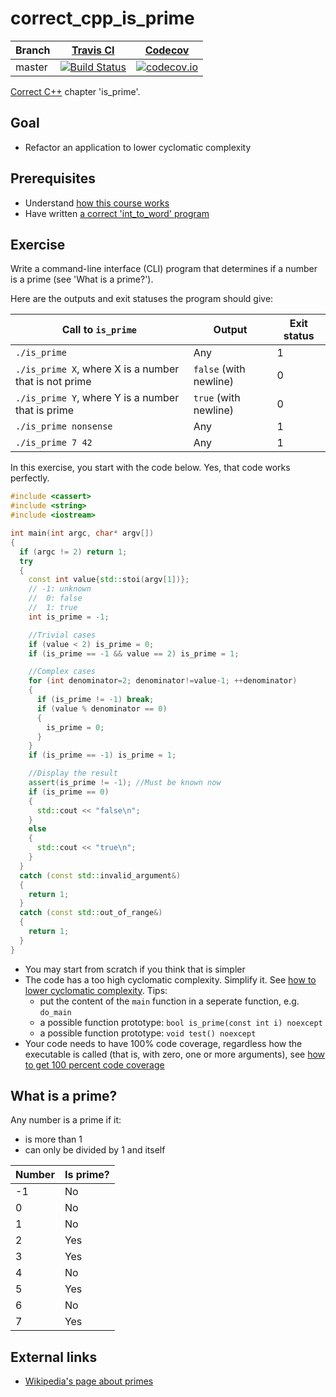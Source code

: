# correct_cpp_is_prime

Branch|[Travis CI](https://travis-ci.org)|[Codecov](https://www.codecov.io)
---|---|---
master|[![Build Status](https://travis-ci.org/JorikdeBoer/correct_cpp_is_prime.svg?branch=master)](https://travis-ci.org/JorikdeBoer/correct_cpp_is_prime)|[![codecov.io](https://codecov.io/github/JorikdeBoer/correct_cpp_is_prime/coverage.svg?branch=master)](https://codecov.io/github/JorikdeBoer/correct_cpp_is_prime/branch/master)

[Correct C++](https://github.com/richelbilderbeek/correct_cpp) chapter 'is_prime'.

## Goal

 * Refactor an application to lower cyclomatic complexity

## Prerequisites

 * Understand [how this course works](https://github.com/richelbilderbeek/correct_cpp/blob/master/doc/how_this_course_works.md)
 * Have written [a correct 'int_to_word' program](https://github.com/JorikdeBoer/correct_cpp_int_to_word)

## Exercise

Write a command-line interface (CLI) program that determines if a number is a prime (see 'What is a prime?').

Here are the outputs and exit statuses the program should give:

Call to `is_prime`|Output|Exit status
---|---|---
`./is_prime`|Any|1
`./is_prime X`, where X is a number that is not prime|`false` (with newline)|0
`./is_prime Y`, where Y is a number that is prime|`true` (with newline)|0
`./is_prime nonsense`|Any|1
`./is_prime 7 42`|Any|1

In this exercise, you start with the code below. Yes, that code works perfectly. 

```c++
#include <cassert>
#include <string>
#include <iostream>

int main(int argc, char* argv[]) 
{
  if (argc != 2) return 1;
  try
  {
    const int value{std::stoi(argv[1])};
    // -1: unknown
    //  0: false
    //  1: true
    int is_prime = -1;

    //Trivial cases
    if (value < 2) is_prime = 0;
    if (is_prime == -1 && value == 2) is_prime = 1;

    //Complex cases
    for (int denominator=2; denominator!=value-1; ++denominator)
    {
      if (is_prime != -1) break;
      if (value % denominator == 0)
      {
        is_prime = 0;
      }
    }
    if (is_prime == -1) is_prime = 1;

    //Display the result
    assert(is_prime != -1); //Must be known now
    if (is_prime == 0)
    {
      std::cout << "false\n";
    }
    else
    {
      std::cout << "true\n";
    }
  }
  catch (const std::invalid_argument&)
  {
    return 1;
  }
  catch (const std::out_of_range&)
  {
    return 1;
  }
}
```

 * You may start from scratch if you think that is simpler
 * The code has a too high cyclomatic complexity. Simplify it. See [how to lower cyclomatic complexity](https://github.com/richelbilderbeek/correct_cpp/blob/master/doc/lower_cyclomatic_complexity.md). 
   Tips:
     * put the content of the `main` function in a seperate function, e.g. `do_main`
     * a possible function prototype: `bool is_prime(const int i) noexcept`
     * a possible function prototype: `void test() noexcept`
 * Your code needs to have 100% code coverage, regardless how the executable is called (that is, with zero, one or more arguments), 
   see [how to get 100 percent code coverage](https://github.com/richelbilderbeek/correct_cpp/blob/master/doc/get_100_percent_code_coverage.md)

## What is a prime?

Any number is a prime if it:
 * is more than 1
 * can only be divided by 1 and itself

Number|Is prime?
---|---
-1|No
0|No
1|No
2|Yes
3|Yes
4|No
5|Yes
6|No
7|Yes

## External links

 * [Wikipedia's page about primes](https://en.wikipedia.org/wiki/Prime_number)
